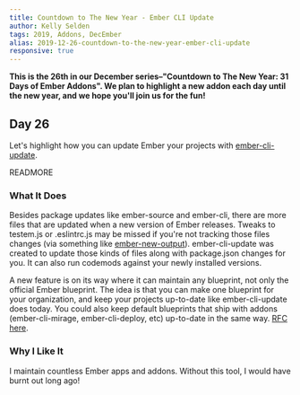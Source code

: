 ```yaml
---
title: Countdown to The New Year - Ember CLI Update
author: Kelly Selden
tags: 2019, Addons, DecEmber
alias: 2019-12-26-countdown-to-the-new-year-ember-cli-update
responsive: true
---
```


**This is the 26th in our December series–"Countdown to The New Year: 31 Days of Ember Addons". We plan to highlight a new addon each day until the new year, and we hope you'll join us for the fun!**

## Day 26

Let's highlight how you can update Ember your projects with [ember-cli-update](https://emberobserver.com/addons/ember-cli-update).

READMORE

### What It Does

Besides package updates like ember-source and ember-cli, there are more files that are updated when a new version of Ember releases.
Tweaks to testem.js or .eslintrc.js may be missed if you're not tracking those files changes (via something like [ember-new-output](https://github.com/ember-cli/ember-new-output)).
ember-cli-update was created to update those kinds of files along with package.json changes for you.
It can also run codemods against your newly installed versions.

A new feature is on its way where it can maintain any blueprint, not only the official Ember blueprint.
The idea is that you can make one blueprint for your organization, and keep your projects up-to-date like ember-cli-update does today.
You could also keep default blueprints that ship with addons (ember-cli-mirage, ember-cli-deploy, etc) up-to-date in the same way.
[RFC here](https://github.com/emberjs/rfcs/pull/477).

### Why I Like It

I maintain countless Ember apps and addons. Without this tool, I would have burnt out long ago!
